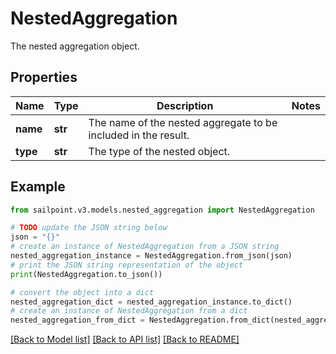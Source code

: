 # NestedAggregation

The nested aggregation object.

## Properties

Name | Type | Description | Notes
------------ | ------------- | ------------- | -------------
**name** | **str** | The name of the nested aggregate to be included in the result. | 
**type** | **str** | The type of the nested object. | 

## Example

```python
from sailpoint.v3.models.nested_aggregation import NestedAggregation

# TODO update the JSON string below
json = "{}"
# create an instance of NestedAggregation from a JSON string
nested_aggregation_instance = NestedAggregation.from_json(json)
# print the JSON string representation of the object
print(NestedAggregation.to_json())

# convert the object into a dict
nested_aggregation_dict = nested_aggregation_instance.to_dict()
# create an instance of NestedAggregation from a dict
nested_aggregation_from_dict = NestedAggregation.from_dict(nested_aggregation_dict)
```
[[Back to Model list]](../README.md#documentation-for-models) [[Back to API list]](../README.md#documentation-for-api-endpoints) [[Back to README]](../README.md)


